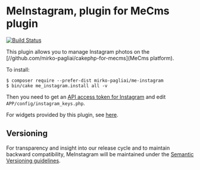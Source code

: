 # MeInstagram, plugin for MeCms plugin

[![Build Status](https://travis-ci.org/mirko-pagliai/me-instagram.svg?branch=master)](https://travis-ci.org/mirko-pagliai/me-instagram)

This plugin allows you to manage Instagram photos on the 
[//github.com/mirko-pagliai/cakephp-for-mecms](MeCms platform).

To install:

    $ composer require --prefer-dist mirko-pagliai/me-instagram
    $ bin/cake me_instagram.install all -v

Then you need to get an 
[API access token for Instagram](//www.instagram.com/developer/clients/manage) 
and edit `APP/config/instagram_keys.php`.

For widgets provided by this plugin, see 
[here](//github.com/mirko-pagliai/me-instagram/wiki/Widgets).

## Versioning
For transparency and insight into our release cycle and to maintain backward 
compatibility, MeInstagram will be maintained under the 
[Semantic Versioning guidelines](http://semver.org).